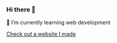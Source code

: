 ### Hi there 👋


🌱 I’m currently learning web development

[Check out a website I made](gabe-newell-tribute-page.netlify.app)
